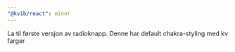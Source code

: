 ```yaml
---
"@kvib/react": minor
---
```


La til første versjon av radioknapp. Denne har default chakra-styling med kv farger
